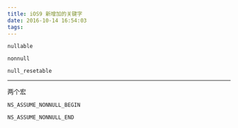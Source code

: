 ```yaml
---
title: iOS9 新增加的关键字
date: 2016-10-14 16:54:03
tags:
---
```


`nullable`

`nonnull`

`null_resetable`


---
两个宏

`NS_ASSUME_NONNULL_BEGIN`

`NS_ASSUME_NONNULL_END`


